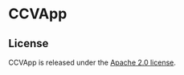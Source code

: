 CCVApp
======

## License
CCVApp is released under the [Apache 2.0 license](http://www.apache.org/licenses/LICENSE-2.0.html).